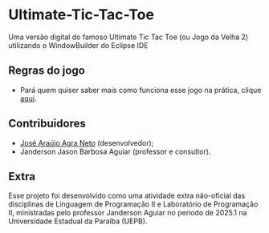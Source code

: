 # Ultimate-Tic-Tac-Toe
 Uma versão digital do famoso Ultimate Tic Tac Toe (ou Jogo da Velha 2) utilizando o WindowBuilder do Eclipse IDE
## Regras do jogo
* Pará quem quiser saber mais como funciona esse jogo na prática, clique [aqui](https://youtu.be/HPKffSMK35c?si=CHowSpuoP3B4nHa7).
## Contribuidores
* [José Araújo Agra Neto](@Littleneto) (desenvolvedor);
* Janderson Jason Barbosa Aguiar (professor e consultor).
## Extra
Esse projeto foi desenvolvido como uma atividade extra não-oficial das disciplinas de Linguagem de Programação II e Laboratório de Programação II, ministradas pelo professor Janderson Aguiar no período de 2025.1 na Universidade Estadual da Paraíba (UEPB).